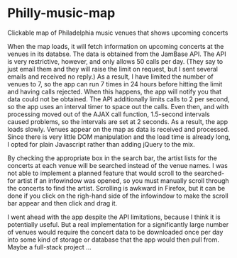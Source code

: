# Philly-music-map
Clickable map of Philadelphia music venues that shows upcoming concerts

When the map loads, it will fetch information on upcoming concerts at the venues in its databse. The data is obtained from the JamBase API. The API is very restrictive, however, and only allows 50 calls per day. (They say to just email them and they will raise the limit on request, but I sent several emails and received no reply.) As a result, I have limited the number of venues to 7, so the app can run 7 times in 24 hours before hitting the limit and having calls rejected. When this happens, the app will notify you that data could not be obtained. The API additionally limits calls to 2 per second, so the app uses an interval timer to space out the calls. Even then, and with processing moved out of the AJAX call function, 1.5-second intervals caused problems, so the intervals are set at 2 seconds. As a result, the app loads slowly. Venues appear on the map as data is received and processed. Since there is very little DOM manipulation and the load time is already long, I opted for plain Javascript rather than adding jQuery to the mix.

By checking the appropriate box in the search bar, the artist lists for the concerts at each venue will be searched instead of the venue names. I was not able to implement a planned feature that would scroll to the searched-for artist if an infowindow was opened, so you must manually scroll through the concerts to find the artist. Scrolling is awkward in Firefox, but it can be done if you click on the righ-hand side of the infowindow to make the scroll bar appear and then click and drag it.

I went ahead with the app despite the API limitations, because I think it is potentially useful. But a real implementation for a significantly large number of venues would require the concert data to be downloaded once per day into some kind of storage or database that the app would then pull from. Maybe a full-stack project ...
